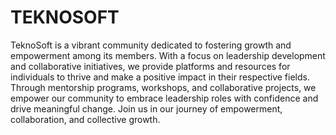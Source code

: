 # TEKNOSOFT

TeknoSoft is a vibrant community dedicated to fostering growth
and empowerment among its members. With a focus on
leadership development and collaborative initiatives, we provide
platforms and resources for individuals to thrive and make a
positive impact in their respective fields. Through mentorship
programs, workshops, and collaborative projects, we empower
our community to embrace leadership roles with confidence and
drive meaningful change. Join us in our journey of
empowerment, collaboration, and collective growth.
